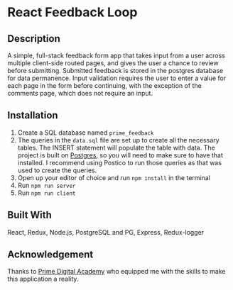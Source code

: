 # React Feedback Loop

## Description

A simple, full-stack feedback form app that takes input from a user across multiple client-side routed pages, and gives the user a chance to review before submitting. Submitted feedback is stored in the postgres database for data permanence. Input validation requires the user to enter a value for each page in the form before continuing, with the exception of the comments page, which does not require an input.

## Installation

1. Create a SQL database named `prime_feedback`
2. The queries in the `data.sql` file are set up to create all the necessary tables. The INSERT statement will populate the table with data. The project is built on [Postgres](https://www.postgresql.org/download/), so you will need to make sure to have that installed. I recommend using Postico to run those queries as that was used to create the queries.
3. Open up your editor of choice and run `npm install` in the terminal
4. Run `npm run server` 
5. Run `npm run client`
## Built With

 React, Redux, Node.js, PostgreSQL and PG, Express, Redux-logger

## Acknowledgement
Thanks to [Prime Digital Academy](www.primeacademy.io) who equipped me with the skills to make this application a reality.
